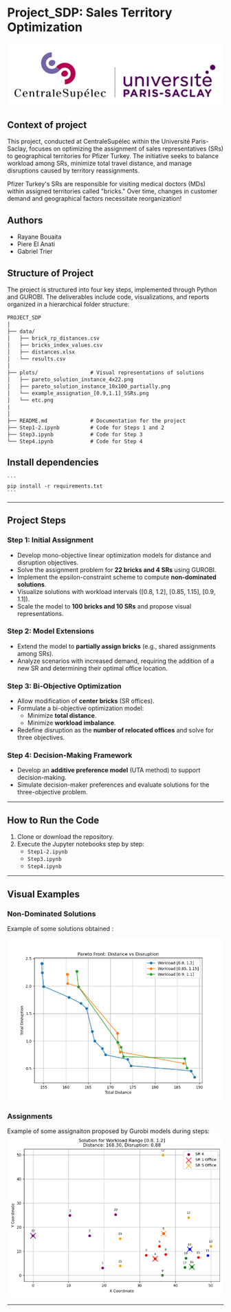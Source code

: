 # Project_SDP: Sales Territory Optimization 

![CentraleSupélec](./figures/CS.jpg)


## **Context of project**
This project, conducted at CentraleSupélec within the Université Paris-Saclay, focuses on optimizing the assignment of sales representatives (SRs) to geographical territories for Pfizer Turkey. The initiative seeks to balance workload among SRs, minimize total travel distance, and manage disruptions caused by territory reassignments.

Pfizer Turkey's SRs are responsible for visiting medical doctors (MDs) within assigned territories called "bricks." Over time, changes in customer demand and geographical factors necessitate reorganization!

## **Authors**
- Rayane Bouaita
- Piere El Anati
- Gabriel Trier

## **Structure of Project**
The project is structured into four key steps, implemented through Python and GUROBI. The deliverables include code, visualizations, and reports organized in a hierarchical folder structure:

```
PROJECT_SDP
│
├── data/                  
│   ├── brick_rp_distances.csv
│   ├── bricks_index_values.csv
│   ├── distances.xlsx
│   └── results.csv
│
├── plots/                 # Visual representations of solutions
│   ├── pareto_solution_instance_4x22.png
│   ├── pareto_solution_instance_10x100_partially.png
│   └── example_assignation_[0.9,1.1]_5SRs.png
│   └── etc.png
|
│
├── README.md              # Documentation for the project
├── Step1-2.ipynb          # Code for Steps 1 and 2
├── Step3.ipynb            # Code for Step 3
└── Step4.ipynb            # Code for Step 4
```

## **Install dependencies**


    ```
    pip install -r requirements.txt
    ```

---

## **Project Steps**
### **Step 1: Initial Assignment**
- Develop mono-objective linear optimization models for distance and disruption objectives.
- Solve the assignment problem for **22 bricks and 4 SRs** using GUROBI.
- Implement the epsilon-constraint scheme to compute **non-dominated solutions**.
- Visualize solutions with workload intervals \([0.8, 1.2], [0.85, 1.15], [0.9, 1.1]\).
- Scale the model to **100 bricks and 10 SRs** and propose visual representations.

### **Step 2: Model Extensions**
- Extend the model to **partially assign bricks** (e.g., shared assignments among SRs).
- Analyze scenarios with increased demand, requiring the addition of a new SR and determining their optimal office location.

### **Step 3: Bi-Objective Optimization**
- Allow modification of **center bricks** (SR offices).
- Formulate a bi-objective optimization model:
  - Minimize **total distance**.
  - Minimize **workload imbalance**.
- Redefine disruption as the **number of relocated offices** and solve for three objectives.

### **Step 4: Decision-Making Framework**
- Develop an **additive preference model** (UTA method) to support decision-making.
- Simulate decision-maker preferences and evaluate solutions for the three-objective problem.

---

## **How to Run the Code**
1. Clone or download the repository.
2. Execute the Jupyter notebooks step by step:
   - `Step1-2.ipynb`
   - `Step3.ipynb`
   - `Step4.ipynb`
---

## **Visual Examples**
### **Non-Dominated Solutions**
Example of some solutions obtained :

![Pareto Solutions](plots/pareto_solution_instance_4x22.png)

### **Assignments**
Example of some assignaiton proposed by Gurobi models during steps: 
![Example Assignment](plots/example_assignation[0.8,%201.2]_5Srs.png)

---

